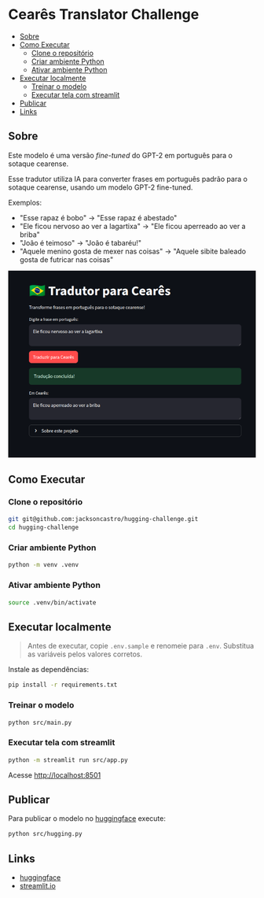 # Cearês Translator Challenge <!-- omit in toc -->

- [Sobre](#sobre)
- [Como Executar](#como-executar)
  - [Clone o repositório](#clone-o-repositório)
  - [Criar ambiente Python](#criar-ambiente-python)
  - [Ativar ambiente Python](#ativar-ambiente-python)
- [Executar localmente](#executar-localmente)
  - [Treinar o modelo](#treinar-o-modelo)
  - [Executar tela com streamlit](#executar-tela-com-streamlit)
- [Publicar](#publicar)
- [Links](#links)

## Sobre

Este modelo é uma versão *fine-tuned* do GPT-2 em português para o sotaque cearense.

Esse tradutor utiliza IA para converter frases em português padrão para o sotaque cearense, usando um modelo GPT-2 fine-tuned.

Exemplos:

- "Esse rapaz é bobo" → "Esse rapaz é abestado"
- "Ele ficou nervoso ao ver a lagartixa" → "Ele ficou aperreado ao ver a briba"
- "João é teimoso" → "João é tabaréu!"
- "Aquele menino gosta de mexer nas coisas" → "Aquele sibite baleado gosta de futricar nas coisas"

![Tradutor para Cearês](images/home.png)

## Como Executar

### Clone o repositório

```bash
git git@github.com:jacksoncastro/hugging-challenge.git
cd hugging-challenge
```

### Criar ambiente Python

```bash
python -m venv .venv
```

### Ativar ambiente Python

```bash
source .venv/bin/activate
```

## Executar localmente

> Antes de executar, copie `.env.sample` e renomeie para `.env`. Substitua as variáveis ​​pelos valores corretos.

Instale as dependências:

```bash
pip install -r requirements.txt
```

### Treinar o modelo

```bash
python src/main.py
```

### Executar tela com streamlit

```bash
python -m streamlit run src/app.py
```

Acesse <http://localhost:8501>

## Publicar

Para publicar o modelo no [huggingface](https://huggingface.co/jacksoncastro/ceares) execute:

```bash
python src/hugging.py
```

## Links

- [huggingface](https://huggingface.co/jacksoncastro/ceares)
- [streamlit.io](https://ceares-translator.streamlit.app)
